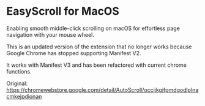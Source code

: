 # EasyScroll for MacOS
Enabling smooth middle-click scrolling on macOS for effortless page navigation with your mouse wheel.

This is an updated version of the extension that no longer works because Google Chrome has stopped supporting Manifest V2. 

It works with Manifest V3 and has been refactored with current chrome functions.

Original:
https://chromewebstore.google.com/detail/AutoScroll/occjjkgifpmdgodlplnacmkejpdionan
